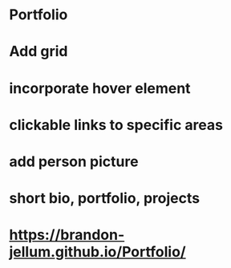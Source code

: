 # Portfolio

# Add grid

# incorporate hover element

# clickable links to specific areas

# add person picture

# short bio, portfolio, projects

# https://brandon-jellum.github.io/Portfolio/